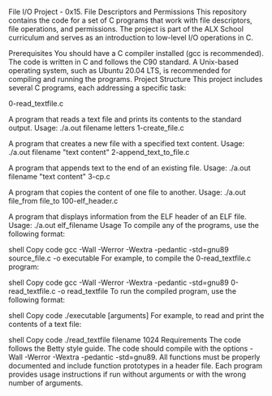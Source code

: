 File I/O Project - 0x15. File Descriptors and Permissions
This repository contains the code for a set of C programs that work with file descriptors, file operations, and permissions. The project is part of the ALX School curriculum and serves as an introduction to low-level I/O operations in C.

Prerequisites
You should have a C compiler installed (gcc is recommended).
The code is written in C and follows the C90 standard.
A Unix-based operating system, such as Ubuntu 20.04 LTS, is recommended for compiling and running the programs.
Project Structure
This project includes several C programs, each addressing a specific task:

0-read_textfile.c

A program that reads a text file and prints its contents to the standard output.
Usage: ./a.out filename letters
1-create_file.c

A program that creates a new file with a specified text content.
Usage: ./a.out filename "text content"
2-append_text_to_file.c

A program that appends text to the end of an existing file.
Usage: ./a.out filename "text content"
3-cp.c

A program that copies the content of one file to another.
Usage: ./a.out file_from file_to
100-elf_header.c

A program that displays information from the ELF header of an ELF file.
Usage: ./a.out elf_filename
Usage
To compile any of the programs, use the following format:

shell
Copy code
gcc -Wall -Werror -Wextra -pedantic -std=gnu89 source_file.c -o executable
For example, to compile the 0-read_textfile.c program:

shell
Copy code
gcc -Wall -Werror -Wextra -pedantic -std=gnu89 0-read_textfile.c -o read_textfile
To run the compiled program, use the following format:

shell
Copy code
./executable [arguments]
For example, to read and print the contents of a text file:

shell
Copy code
./read_textfile filename 1024
Requirements
The code follows the Betty style guide.
The code should compile with the options -Wall -Werror -Wextra -pedantic -std=gnu89.
All functions must be properly documented and include function prototypes in a header file.
Each program provides usage instructions if run without arguments or with the wrong number of arguments.
